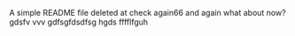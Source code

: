 A simple README file
deleted at
check again66
and again
what about now?
gdsfv vvv
gdfsgfdsdfsg
hgds
fffflfguh
